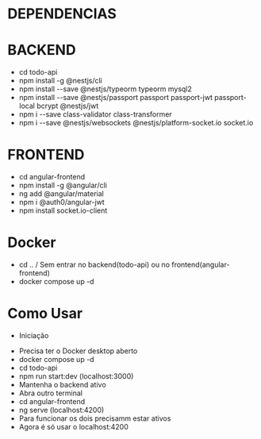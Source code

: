 # DEPENDENCIAS

# BACKEND
- cd todo-api
- npm install -g @nestjs/cli
- npm install --save @nestjs/typeorm typeorm mysql2
- npm install --save @nestjs/passport passport passport-jwt passport-local bcrypt @nestjs/jwt
- npm i --save class-validator class-transformer
- npm i --save @nestjs/websockets @nestjs/platform-socket.io socket.io

# FRONTEND
- cd angular-frontend
- npm install -g @angular/cli
- ng add @angular/material
- npm i @auth0/angular-jwt
- npm install socket.io-client

# Docker 
- cd .. / Sem entrar no backend(todo-api) ou no frontend(angular-frontend)
- docker compose up -d

# Como Usar

* Iniciação
- Precisa ter o Docker desktop aberto
- docker compose up -d
- cd todo-api
- npm run start:dev (localhost:3000)
- Mantenha o backend ativo
- Abra outro terminal
- cd angular-frontend
- ng serve (localhost:4200)
- Para funcionar os dois precisamm estar ativos
- Agora é só usar o localhost:4200 

